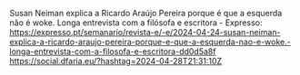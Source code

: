 Susan Neiman explica a Ricardo Araújo Pereira porque é que a esquerda não é woke. Longa entrevista com a filósofa e escritora - Expresso: https://expresso.pt/semanario/revista-e/-e/2024-04-24-susan-neiman-explica-a-ricardo-araujo-pereira-porque-e-que-a-esquerda-nao-e-woke.-longa-entrevista-com-a-filosofa-e-escritora-dd0d5a8f https://social.dfaria.eu/?hashtag=2024-04-28T21:31:10Z